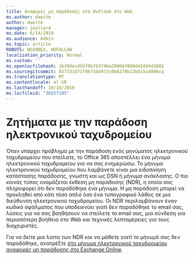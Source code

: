 ```yaml
---
title: Αναφορές μη παράδοσης στο Outlook στο Web
ms.author: daeite
author: daeite
manager: joallard
ms.date: 6/14/2019
ms.audience: Admin
ms.topic: article
ROBOTS: NOINDEX, NOFOLLOW
localization_priority: Normal
ms.custom: ''
ms.openlocfilehash: 1b39decd55f0bf63746a28866f880d42dd4d3001
ms.sourcegitcommit: 037331d71f06750d972c0b6278b23bb15c4806ca
ms.translationtype: MT
ms.contentlocale: el-GR
ms.lasthandoff: 10/18/2019
ms.locfileid: "36557105"
---
```

# <a name="issues-with-email-delivery"></a>Ζητήματα με την παράδοση ηλεκτρονικού ταχυδρομείου

Όταν υπάρχει πρόβλημα με την παράδοση ενός μηνύματος ηλεκτρονικού ταχυδρομείου που στείλατε, το Office 365 αποστέλλει ένα μήνυμα ηλεκτρονικού ταχυδρομείου για να σας ενημερώσω. Το μήνυμα ηλεκτρονικού ταχυδρομείου που λαμβάνετε είναι μια ειδοποίηση κατάστασης παράδοσης, γνωστή και ως DSN ή μήνυμα ανάκλασης. Ο πιο κοινός τύπος ονομάζεται έκθεση μη παράδοσης (NDR), η οποία σας πληροφορεί ότι δεν παραδόθηκε ένα μήνυμα. Η μη παράδοση μπορεί να προκληθεί από κάτι τόσο απλό όσο ένα τυπογραφικό λάθος σε μια διεύθυνση ηλεκτρονικού ταχυδρομείου. Οι NDR περιλαμβάνουν έναν κωδικό σφάλματος που υποδεικνύει γιατί δεν παραδόθηκε το email σας, λύσεις για να σας βοηθήσουν να στείλετε το email σας, μια σύνδεση για περισσότερη βοήθεια στο Web και τεχνικές λεπτομέρειες για τους διαχειριστές.

Για να δείτε μια λίστα των NDR και να μάθετε γιατί το μήνυμά σας δεν παραδόθηκε, ανατρέξτε [στο μήνυμα ηλεκτρονικού ταχυδρομείου αναφορές μη παράδοσης στο Exchange Online](https://docs.microsoft.com/exchange/mail-flow-best-practices/non-delivery-reports-in-exchange-online/non-delivery-reports-in-exchange-online).